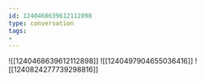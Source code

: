 ```yaml
---
id: 1240468639612112898
type: conversation
tags:
- 
---
```

![[1240468639612112898]]
![[1240497904655036416]]
![[1240824277739298816]]

